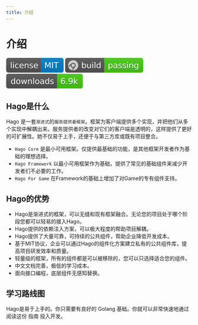 ```yaml
---
title: 介绍
---
```


# 介绍

<a href="https://github.com/hagoxyz"><img src="../images/svg/license-MIT-blue.svg" title="license-mit" /></a> <a href="\"><img src="../images/svg/build.svg" title="Build status"/></a> <img src="../images/svg/downloads.svg" alt="Downloads" />

## Hago是什么

Hago 是一套`渐进式`的`服务提供者框架`。框架为客户端提供多个实现，并把他们从多个实现中解耦出来。服务提供者的改变对它们的客户端是透明的，这样提供了更好的可扩展性。她不仅易于上手，还便于与第三方库或既有项目整合。

- `Hago Core` 是最小可用框架。仅提供最基础的功能，是其他框架开发者作为基础的理想选择。
- `Hago Framework` 以最小可用框架作为基础，提供了常见的基础组件来减少开发者们不必要的工作。
- `Hago For Game` 在Framework的基础上增加了对Game的专有组件支持。

## Hago的优势

- Hago是渐进式的框架，可以无缝和现有框架融合。无论您的项目处于哪个阶段您都可以轻易的接入Hago。
- Hago提供的依赖注入方案，可以极大程度的帮助项目解耦。
- Hago提供了大量可靠，可持续的公共组件，帮助企业降低开发成本。
- 基于MIT协议，企业可以通过Hago的组件化方案建立私有的公共组件库，提高项目研发效率和质量。
- 轻量级的框架，所有的组件都是可以被移除的，您可以只选择适合您的组件。
- 中文文档完善，极低的学习成本。
- 面向接口编程，底层组件无感知替换。

## 学习路线图

Hago是易于上手的。你只需要有良好的 Golang 基础。你就可以非常快速地通过阅读这份 指南 投入开发。

